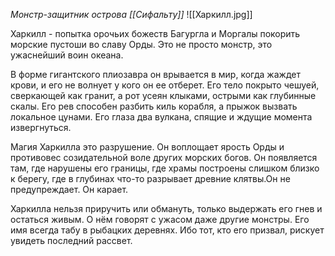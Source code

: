 *Монстр-защитник острова [[Сифальту]]*
![[Харкилл.jpg]]

Харкилл - попытка орочьих божеств Багургла и Моргалы покорить морские пустоши во славу Орды. Это не просто монстр, это ужаснейший воин океана. 

В форме гигантского плиозавра он врывается в мир, когда жаждет крови, и его не волнует у кого он ее отберет. Его тело покрыто чешуей, сверкающей как гранит, а рот усеян клыками, острыми как глубинные скалы. Его рев способен разбить киль корабля, а прыжок вызвать локальное цунами. Его глаза два вулкана, спящие и ждущие момента извергнуться.

Магия Харкилла это разрушение. Он воплощает ярость Орды и противовес созидательной воле других морских богов. Он появляется там, где нарушены его границы, где храмы построены слишком близко к берегу, где в глубинах что-то разрывает древние клятвы.Он не предупреждает. Он карает.

Харкилла нельзя приручить или обмануть, только выдержать его гнев и остаться живым. О нём говорят с ужасом даже другие монстры. Его имя всегда табу в рыбацких деревнях. Ибо тот, кто его призвал, рискует увидеть последний рассвет.
